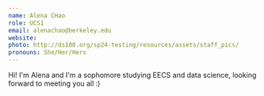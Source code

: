 ```yaml
---
name: Alena CHao
role: UCS1
email: alenachao@berkeley.edu
website: 
photo: http://ds100.org/sp24-testing/resources/assets/staff_pics/
pronouns: She/Her/Hers
---
```

Hi! I'm Alena and I'm a sophomore studying EECS and data science, looking forward to meeting you all :)
